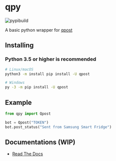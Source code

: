 # qpy

![pypibuild](https://github.com/medjedqt/qpost/workflows/Upload%20Python%20Package/badge.svg)

A basic python wrapper for [qpost](https://qpostapp.com)

## Installing

### Python 3.5 or higher is recommended

```bash
# Linux/macOS
python3 -m install pip install -U qpost

# Windows
py -3 -m pip install -U qpost
```

## Example

```py
from qpy import Qpost

bot = Qpost("TOKEN")
bot.post_status("Sent from Samsung Smart Fridge")
```

## Documentations (WIP)

- [Read The Docs](https://qpost.rtfd.io)
